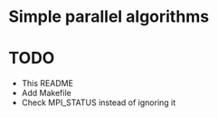 # Simple parallel algorithms
# TODO
- This README
- Add Makefile
- Check MPI_STATUS instead of ignoring it
